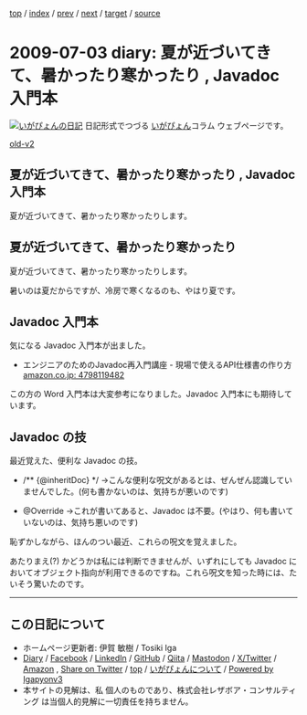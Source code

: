 [top](../index.html) 
 / [index](index.html) 
 / [prev](ig090702.html) 
 / [next](ig090712.html) 
 / [target](https://www.igapyon.jp/igapyon/diary/2009/ig090703.html) 
 / [source](https://github.com/igapyon/diary/blob/master/2009/ig090703.src.md) 

2009-07-03 diary: 夏が近づいてきて、暑かったり寒かったり , Javadoc 入門本
=====================================================================================================
[![いがぴょんの日記](https://www.igapyon.jp/igapyon/diary/images/iga202308_64.jpg "いがぴょん")](https://www.igapyon.jp/igapyon/diary/memo/memoigapyon.html) 日記形式でつづる [いがぴょん](https://www.igapyon.jp/igapyon/diary/memo/memoigapyon.html)コラム ウェブページです。

[old-v2](ig090703-orig.html)

## 夏が近づいてきて、暑かったり寒かったり , Javadoc 入門本

夏が近づいてきて、暑かったり寒かったりします。


## 夏が近づいてきて、暑かったり寒かったり

夏が近づいてきて、暑かったり寒かったりします。

暑いのは夏だからですが、冷房で寒くなるのも、やはり夏です。

## Javadoc 入門本

気になる Javadoc 入門本が出ました。

* エンジニアのためのJavadoc再入門講座 - 現場で使えるAPI仕様書の作り方
  [amazon.co.jp: 4798119482](http://www.amazon.co.jp/exec/obidos/ASIN/4798119482/igapyondiary-22)

この方の Word 入門本は大変参考になりました。Javadoc 入門本にも期待しています。

## Javadoc の技

最近覚えた、便利な Javadoc の技。

* /** {@inheritDoc} */
  →こんな便利な呪文があるとは、ぜんぜん認識していませんでした。(何も書かないのは、気持ちが悪いのです)
  
* @Override
  →これが書いてあると、Javadoc は不要。(やはり、何も書いていないのは、気持ち悪いのです)

恥ずかしながら、ほんのつい最近、これらの呪文を覚えました。

あたりまえ(?) かどうかは私には判断できませんが、いずれにしても Javadoc においてオブジェクト指向が利用できるのですね。これら呪文を知った時には、たいそう驚いたのです。


----------------------------------------------------------------------------------------------------

## この日記について

* ホームページ更新者: 伊賀 敏樹 / Tosiki Iga
* [Diary](https://www.igapyon.jp/igapyon/diary/) / [Facebook](https://www.facebook.com/igapyon) / [LinkedIn](https://www.linkedin.com/in/toshikiiga) / [GitHub](https://github.com/igapyon) / [Qiita](https://qiita.com/igapyon) / [Mastodon](https://social.vivaldi.net/@igapyon) / [X/Twitter](https://twitter.com/ToshikiIga) / [Amazon](https://www.amazon.co.jp/%E4%BC%8A%E8%B3%80-%E6%95%8F%E6%A8%B9/e/B004LTQWCQ) ,
[Share on Twitter](https://twitter.com/intent/tweet?hashtags=igapyon%2Cdiary%2C%E3%81%84%E3%81%8C%E3%81%B4%E3%82%87%E3%82%93&text=%E5%A4%8F%E3%81%8C%E8%BF%91%E3%81%A5%E3%81%84%E3%81%A6%E3%81%8D%E3%81%A6%E3%80%81%E6%9A%91%E3%81%8B%E3%81%A3%E3%81%9F%E3%82%8A%E5%AF%92%E3%81%8B%E3%81%A3%E3%81%9F%E3%82%8A+%2C+Javadoc+%E5%85%A5%E9%96%80%E6%9C%AC&url=https%3A%2F%2Fwww.igapyon.jp%2Figapyon%2Fdiary%2F2009%2Fig090703.html) / [top](../index.html) / [いがぴょんについて](https://www.igapyon.jp/igapyon/diary/memo/memoigapyon.html) / [Powered by Igapyonv3](https://github.com/igapyon/igapyonv3)
* 本サイトの見解は、私 個人のものであり、株式会社レザボア・コンサルティング は当個人的見解に一切責任を持ちません。 
